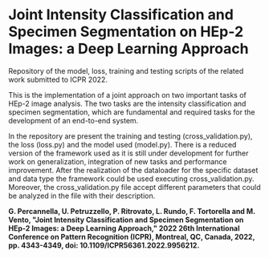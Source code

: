 # Joint Intensity Classification and Specimen Segmentation on HEp-2 Images: a Deep Learning Approach

Repository of the model, loss, training and testing scripts of the related work submitted to ICPR 2022.

This is the implementation of a joint approach on two important tasks of HEp-2 image analysis. The two tasks are the intensity classification and specimen segmentation, which are fundamental and required tasks for the development of an end-to-end system.

In the repository are present the training and testing (cross_validation.py), the loss (loss.py) and the model used (model.py).
There is a reduced version of the framework used as it is still under development for further work on generalization, integration of new tasks and performance improvement.
After the realization of the dataloader for the specific dataset and data type the framework could be used executing cross_validation.py.
Moreover, the cross_validation.py file accept different parameters that could be analyzed in the file with their description.

**G. Percannella, U. Petruzzello, P. Ritrovato, L. Rundo, F. Tortorella and M. Vento, "Joint Intensity Classification and Specimen Segmentation on HEp-2 Images: a Deep Learning Approach," 2022 26th International Conference on Pattern Recognition (ICPR), Montreal, QC, Canada, 2022, pp. 4343-4349, doi: 10.1109/ICPR56361.2022.9956212.**
